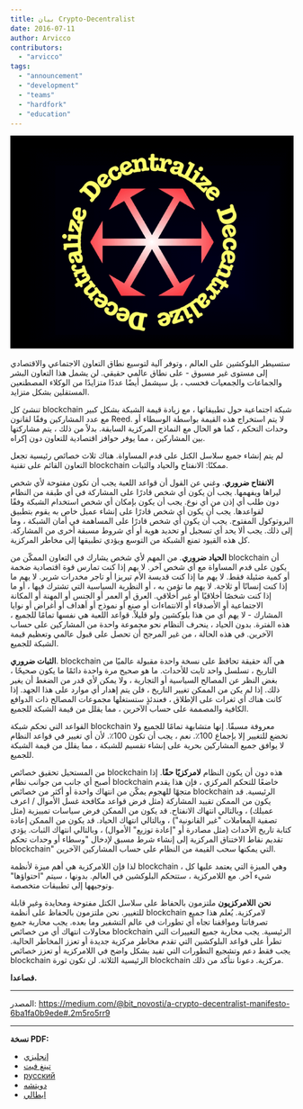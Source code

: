 ```yaml
---
title: بيان Crypto-Decentralist
date: 2016-07-11
author: Arvicco
contributors:
  - "arvicco"
tags:
  - "announcement"
  - "development"
  - "teams"
  - "hardfork"
  - "education"
---
```


![اللامركزية!](./1gMu8qJtr2NeEuuGzvsfcnw.png)

ستسيطر البلوكشين على العالم ، وتوفر آلية لتوسيع نطاق التعاون الاجتماعي والاقتصادي إلى مستوى غير مسبوق - على نطاق عالمي حقيقي. لن يشمل هذا التعاون البشر والجماعات والجمعيات فحسب ، بل سيشمل أيضًا عددًا متزايدًا من الوكلاء المصطنعين المستقلين بشكل متزايد.

تنشئ كل blockchain شبكة اجتماعية حول تطبيقاتها ، مع زيادة قيمة الشبكة بشكل كبير مع عدد المشاركين وفقًا لقانون Reed. لا يتم استخراج هذه القيمة بواسطة الوسطاء أو وحدات التحكم ، كما هو الحال مع النماذج المركزية السابقة. بدلاً من ذلك ، يتم مشاركتها بين المشاركين ، مما يوفر حوافز اقتصادية للتعاون دون إكراه.

لم يتم إنشاء جميع سلاسل الكتل على قدم المساواة. هناك ثلاث خصائص رئيسية تجعل التعاون القائم على تقنية blockchain ممكنًا: الانفتاح والحياد والثبات.

**الانفتاح ضروري**. وغني عن القول أن قواعد اللعبة يجب أن تكون مفتوحة لأي شخص ليراها ويفهمها. يجب أن يكون أي شخص قادرًا على المشاركة في أي طبقة من النظام دون طلب أي إذن من أي نوع. يجب أن يكون بإمكان أي شخص استخدام الشبكة وفقًا لقواعدها. يجب أن يكون أي شخص قادرًا على إنشاء عميل خاص به يقوم بتطبيق البروتوكول المفتوح. يجب أن يكون أي شخص قادرًا على المساهمة في أمان الشبكة ، وما إلى ذلك. يجب ألا يحد أي تسجيل أو تحديد هوية أو أي شروط مسبقة أخرى من المشاركة. كل هذه القيود تمنع الشبكة من التوسع ويؤدي تطبيقها إلى مخاطر المركزية.

**الحياد ضروري**. من المهم لأي شخص يشارك في التعاون الممكّن من blockchain أن يكون على قدم المساواة مع أي شخص آخر. لا يهم إذا كنت تمارس قوة اقتصادية ضخمة أو كمية ضئيلة فقط. لا يهم ما إذا كنت قديسة الأم تيريزا أو تاجر مخدرات شرير. لا يهم ما إذا كنت إنسانًا أو ثلاجة. لا يهم ما تؤمن به ، أو النظرية السياسية التي تشترك فيها ، أو ما إذا كنت شخصًا أخلاقيًا أو غير أخلاقي. العرق أو العمر أو الجنس أو المهنة أو المكانة الاجتماعية أو الأصدقاء أو الانتماءات أو صنع أو نموذج أو أهداف أو أغراض أو نوايا المشارك - لا يهم أي من هذا بلوكشين ولو قليلاً. قواعد اللعبة هي نفسها تمامًا للجميع ، هذه الفترة. بدون الحياد ، ينحرف النظام نحو مجموعة واحدة من المشاركين على حساب الآخرين. في هذه الحالة ، من غير المرجح أن تحصل على قبول عالمي وتعظيم قيمة الشبكة للجميع.

**الثبات ضروري**. blockchain هي آلة حقيقة تحافظ على نسخة واحدة مقبولة عالميًا من التاريخ ، تسلسل واحد ثابت للأحداث. ما هو صحيح مرة واحدة دائمًا ما يكون صحيحًا ، بغض النظر عن المصالح السياسية أو التجارية ، ولا يمكن لأي قدر من الضغط أن يغير ذلك. إذا لم يكن من الممكن تغيير التاريخ ، فلن يتم إهدار أي موارد على هذا الجهد. إذا كانت هناك أي ثغرات على الإطلاق ، فعندئذٍ ستستغلها مجموعات المصالح ذات الدوافع الكافية والمصممة على حساب الآخرين ، مما يقلل من قيمة الشبكة للجميع.

القواعد التي تحكم شبكة blockchain معروفة مسبقًا. إنها متشابهة تمامًا للجميع ولا تخضع للتغيير إلا بإجماع 100٪. نعم ، يجب أن تكون 100٪. لأن أي تغيير في قواعد النظام لا يوافق جميع المشاركين بحرية على إنشاء تقسيم للشبكة ، مما يقلل من قيمة الشبكة للجميع.

من المستحيل تحقيق خصائص blockchain هذه دون أن يكون النظام **لامركزيًا حقًا**. إذا أصبح أي جانب من جوانب نظام blockchain خاضعًا للتحكم المركزي ، فإن هذا يقدم متجهًا للهجوم يمكّن من انتهاك واحدة أو أكثر من خصائص blockchain الرئيسية. قد يكون من الممكن تقييد المشاركة (مثل فرض قواعد مكافحة غسل الأموال / اعرف عميلك) ، وبالتالي انتهاك الانفتاح. قد يكون من الممكن فرض سياسات تمييزية (مثل تصفية المعاملات "غير القانونية") ، وبالتالي انتهاك الحياد. قد يكون من الممكن إعادة كتابة تاريخ الأحداث (مثل مصادرة أو "إعادة توزيع" الأموال) ، وبالتالي انتهاك الثبات. يؤدي تقديم نقاط الاختناق المركزية إلى إنشاء شرط مسبق لإدخال "وسطاء أو وحدات تحكم blockchain" التي يمكنها سحب القيمة من النظام على حساب المشاركين الآخرين.

لذا فإن اللامركزية هي أهم ميزة لأنظمة blockchain ، وهي الميزة التي يعتمد عليها كل شيء آخر. مع اللامركزية ، ستتحكم البلوكشين في العالم. بدونها ، سيتم "احتواؤها" وتوجيهها إلى تطبيقات متخصصة.

**نحن اللامركزيون** ملتزمون بالحفاظ على سلاسل الكتل مفتوحة ومحايدة وغير قابلة للتغيير. نحن ملتزمون بالحفاظ على أنظمة blockchain لامركزية. يُعلم هذا جميع تصرفاتنا ومواقفنا تجاه أي تطورات في عالم التشفير وما بعده. يجب محاربة جميع محاولات انتهاك أي من خصائص blockchain الرئيسية. يجب محاربة جميع التغييرات التي تطرأ على قواعد البلوكشين التي تقدم مخاطر مركزية جديدة أو تعزز المخاطر الحالية. يجب فقط دعم وتشجيع التطورات التي تفيد بشكل واضح في اللامركزية أو تعزز خصائص blockchain الرئيسية الثلاثة. لن تكون ثورة blockchain مركزية. دعونا نتأكد من ذلك.

**فصاعدا.**

---

المصدر: https://medium.com/@bit_novosti/a-crypto-decentralist-manifesto-6ba1fa0b9ede#.2m5ro5rr9

---

**نسخة PDF:**

- [إنجليزي](https://ethereumclassic.org/A_Crypto-Decentralist_Manifesto.pdf)
- [تينغ فيت](https://ethereumclassic.org/A_Crypto-Decentralist_Manifesto_vietnamese.pdf)
- [русский](https://ethereumclassic.org/A_Crypto-Decentralist_Manifesto_russian.pdf)
- [دويتشه](https://ethereumclassic.org/A_Crypto-Decentralist_Manifesto_german.pdf)
- [ايطالي](https://ethereumclassic.org/A_Crypto-Decentralist_Manifesto_italian.pdf)
